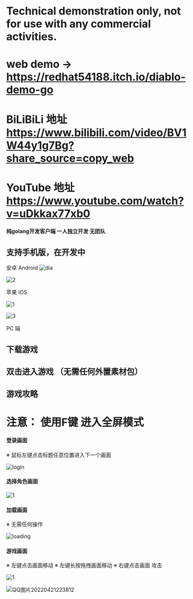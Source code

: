 # Technical demonstration only, not for use with any commercial activities.

# web demo -> https://redhat54188.itch.io/diablo-demo-go

# BiLiBiLi 地址 https://www.bilibili.com/video/BV1W44y1g7Bg?share_source=copy_web

# YouTube  地址 https://www.youtube.com/watch?v=uDkkax77xb0

#### 纯golang开发客户端 一人独立开发 无团队

## 支持手机版，在开发中

安卓 Android 
![dia](https://user-images.githubusercontent.com/22612129/164470870-e3ab0537-977a-470a-9506-3bc43bae3eda.jpg)

![2](https://user-images.githubusercontent.com/22612129/166141177-487231cc-a9f1-4ffe-97a5-b288ba0a6e7f.jpg)

苹果 IOS

![1](https://user-images.githubusercontent.com/22612129/166141190-355718ec-886d-43e4-80ed-b95aefe1098c.jpg)

![3](https://user-images.githubusercontent.com/22612129/166141187-7c713496-1b7f-4e39-a016-af402cb47ab5.jpg)


PC 端
## 下载游戏

## 双击进入游戏 （无需任何外置素材包）

## 游戏攻略

# 注意： 使用F键 进入全屏模式

#### 登录画面     
※ 鼠标左键点击标题任意位置进入下一个画面

![login](https://user-images.githubusercontent.com/22612129/162598939-3f4475ae-5911-4add-9965-a46270ed2540.png)

#### 选择角色画面 

![1](https://user-images.githubusercontent.com/22612129/163962707-11c8b22a-fc68-4210-84e0-2bac2187afeb.png)


#### 加载画面     
※ 无需任何操作

![loading](https://user-images.githubusercontent.com/22612129/162599020-5f1b9c8f-14e7-4974-a8da-f02702fbb143.png)

#### 游戏画面     
※ 左键点击画面移动
※ 左键长按拖拽画面移动
※ 右键点击画面 攻击

![1](https://user-images.githubusercontent.com/22612129/163896405-e20cd657-78f6-4f0c-800d-6307a78b5655.png)

![QQ图片20220421223812](https://user-images.githubusercontent.com/22612129/164470915-da98308b-9a14-48c4-bd79-c0cd1bd1c1a9.png)






